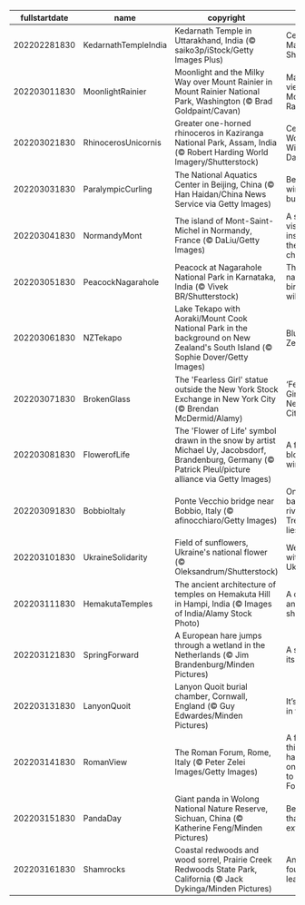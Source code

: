 |fullstartdate|name|copyright|title|image|
|--|--|--|--|--|
202202281830|KedarnathTempleIndia|Kedarnath Temple in Uttarakhand, India (© saiko3p/iStock/Getty Images Plus)|Celebrating Maha Shivratri|![](/en-IN/2022/03/202202281830KedarnathTempleIndia.jpg)|
202203011830|MoonlightRainier|Moonlight and the Milky Way over Mount Rainier in Mount Rainier National Park, Washington (© Brad Goldpaint/Cavan)|Majestic view of Mount Rainier|![](/en-IN/2022/03/202203011830MoonlightRainier.jpg)|
202203021830|RhinocerosUnicornis|Greater one-horned rhinoceros in Kaziranga National Park, Assam, India (© Robert Harding World Imagery/Shutterstock)|Celebrating World Wildlife Day|![](/en-IN/2022/03/202203021830RhinocerosUnicornis.jpg)|
202203031830|ParalympicCurling|The National Aquatics Center in Beijing, China (© Han Haidan/China News Service via Getty Images)|Beijing’s winter bubble|![](/en-IN/2022/03/202203031830ParalympicCurling.jpg)|
202203041830|NormandyMont|The island of Mont-Saint-Michel in Normandy, France (© DaLiu/Getty Images)|A saintly vision inspired the first chapel|![](/en-IN/2022/03/202203041830NormandyMont.jpg)|
202203051830|PeacockNagarahole|Peacock at Nagarahole National Park in Karnataka, India (© Vivek BR/Shutterstock)|The national bird in the wild|![](/en-IN/2022/03/202203051830PeacockNagarahole.jpg)|
202203061830|NZTekapo|Lake Tekapo with Aoraki/Mount Cook National Park in the background on New Zealand's South Island (© Sophie Dover/Getty Images)|Blue Zealand|![](/en-IN/2022/03/202203061830NZTekapo.jpg)|
202203071830|BrokenGlass|The 'Fearless Girl' statue outside the New York Stock Exchange in New York City (© Brendan McDermid/Alamy)|‘Fearless Girl’ rules New York City|![](/en-IN/2022/03/202203071830BrokenGlass.jpg)|
202203081830|FlowerofLife|The 'Flower of Life' symbol drawn in the snow by artist Michael Uy, Jacobsdorf, Brandenburg, Germany (© Patrick Pleul/picture alliance via Getty Images)|A flower blooms in winter|![](/en-IN/2022/03/202203081830FlowerofLife.jpg)|
202203091830|BobbioItaly|Ponte Vecchio bridge near Bobbio, Italy (© afinocchiaro/Getty Images)|On the left bank of the river Trebbia, lies...|![](/en-IN/2022/03/202203091830BobbioItaly.jpg)|
202203101830|UkraineSolidarity|Field of sunflowers, Ukraine's national flower (© Oleksandrum/Shutterstock)|We stand with Ukraine|![](/en-IN/2022/03/202203101830UkraineSolidarity.jpg)|
202203111830|HemakutaTemples|The ancient architecture of temples on Hemakuta Hill in Hampi, India (© Images of India/Alamy Stock Photo)|A cluster of ancient shrines|![](/en-IN/2022/03/202203111830HemakutaTemples.jpg)|
202203121830|SpringForward|A European hare jumps through a wetland in the Netherlands (© Jim Brandenburg/Minden Pictures)|A spring in its step|![](/en-IN/2022/03/202203121830SpringForward.jpg)|
202203131830|LanyonQuoit|Lanyon Quoit burial chamber, Cornwall, England (© Guy Edwardes/Minden Pictures)|It’s just pi in the sky...|![](/en-IN/2022/03/202203131830LanyonQuoit.jpg)|
202203141830|RomanView|The Roman Forum, Rome, Italy (© Peter Zelei Images/Getty Images)|A funny thing happened on the way to the Forum…|![](/en-IN/2022/03/202203141830RomanView.jpg)|
202203151830|PandaDay|Giant panda in Wolong National Nature Reserve, Sichuan, China (© Katherine Feng/Minden Pictures)|Beneath that cuddly exterior|![](/en-IN/2022/03/202203151830PandaDay.jpg)|
202203161830|Shamrocks|Coastal redwoods and wood sorrel, Prairie Creek Redwoods State Park, California (© Jack Dykinga/Minden Pictures)|Any with four leaves?|![](/en-IN/2022/03/202203161830Shamrocks.jpg)|
